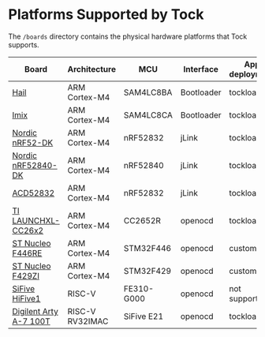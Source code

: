 Platforms Supported by Tock
===========================

The `/boards` directory contains the physical hardware platforms
that Tock supports.

| Board                                             | Architecture    | MCU        | Interface  | App deployment |
|---------------------------------------------------|-----------------|------------|------------|----------------|
| [Hail](hail/README.md)                            | ARM Cortex-M4   | SAM4LC8BA  | Bootloader | tockloader     |
| [Imix](imix/README.md)                            | ARM Cortex-M4   | SAM4LC8CA  | Bootloader | tockloader     |
| [Nordic nRF52-DK](nordic/nrf52dk/README.md)       | ARM Cortex-M4   | nRF52832   | jLink      | tockloader     |
| [Nordic nRF52840-DK](nordic/nrf52840dk/README.md) | ARM Cortex-M4   | nRF52840   | jLink      | tockloader     |
| [ACD52832](acd52832/README.md)                    | ARM Cortex-M4   | nRF52832   | jLink      | tockloader     |
| [TI LAUNCHXL-CC26x2](launchxl/README.md)          | ARM Cortex-M4   | CC2652R    | openocd    | tockloader     |
| [ST Nucleo F446RE](nucleo_f446re/README.md)       | ARM Cortex-M4   | STM32F446  | openocd    | custom         |
| [ST Nucleo F429ZI](nucleo_f429zi/README.md)       | ARM Cortex-M4   | STM32F429  | openocd    | custom         |
| [SiFive HiFive1](hifive1/README.md)               | RISC-V          | FE310-G000 | openocd    | not supported  |
| [Digilent Arty A-7 100T](arty-e21/README.md)      | RISC-V RV32IMAC | SiFive E21 | openocd    | tockloader     |

